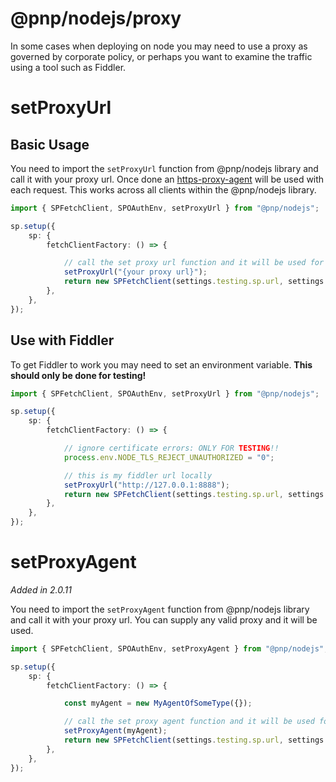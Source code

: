 # @pnp/nodejs/proxy

In some cases when deploying on node you may need to use a proxy as governed by corporate policy, or perhaps you want to examine the traffic using a tool such as Fiddler.

# setProxyUrl

## Basic Usage

You need to import the `setProxyUrl` function from @pnp/nodejs library and call it with your proxy url. Once done an [https-proxy-agent](https://github.com/TooTallNate/node-https-proxy-agent) will be used with each request. This works across all clients within the @pnp/nodejs library.

```TypeScript
import { SPFetchClient, SPOAuthEnv, setProxyUrl } from "@pnp/nodejs";

sp.setup({
    sp: {
        fetchClientFactory: () => {

            // call the set proxy url function and it will be used for all requests regardless of client
            setProxyUrl("{your proxy url}");
            return new SPFetchClient(settings.testing.sp.url, settings.testing.sp.id, settings.testing.sp.secret, SPOAuthEnv.SPO);
        },
    },
});
```

## Use with Fiddler

To get Fiddler to work you may need to set an environment variable. __This should only be done for testing!__

```TypeScript
import { SPFetchClient, SPOAuthEnv, setProxyUrl } from "@pnp/nodejs";

sp.setup({
    sp: {
        fetchClientFactory: () => {

            // ignore certificate errors: ONLY FOR TESTING!!
            process.env.NODE_TLS_REJECT_UNAUTHORIZED = "0";

            // this is my fiddler url locally
            setProxyUrl("http://127.0.0.1:8888");
            return new SPFetchClient(settings.testing.sp.url, settings.testing.sp.id, settings.testing.sp.secret, SPOAuthEnv.SPO);
        },
    },
});
```   

# setProxyAgent

_Added in 2.0.11_

You need to import the `setProxyAgent` function from @pnp/nodejs library and call it with your proxy url. You can supply any valid proxy and it will be used.

```TypeScript
import { SPFetchClient, SPOAuthEnv, setProxyAgent } from "@pnp/nodejs";

sp.setup({
    sp: {
        fetchClientFactory: () => {

            const myAgent = new MyAgentOfSomeType({});

            // call the set proxy agent function and it will be used for all requests regardless of client
            setProxyAgent(myAgent);
            return new SPFetchClient(settings.testing.sp.url, settings.testing.sp.id, settings.testing.sp.secret, SPOAuthEnv.SPO);
        },
    },
});
```
